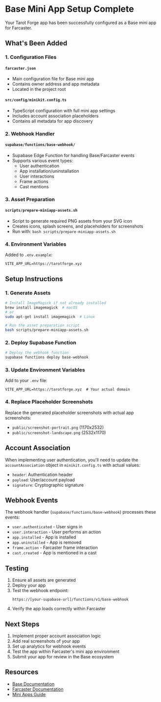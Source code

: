 # Base Mini App Setup Complete

Your Tarot Forge app has been successfully configured as a Base mini app for Farcaster.

## What's Been Added

### 1. Configuration Files

#### `farcaster.json`
- Main configuration file for Base mini app
- Contains owner address and app metadata
- Located in the project root

#### `src/config/minikit.config.ts`
- TypeScript configuration with full mini app settings
- Includes account association placeholders
- Contains all metadata for app discovery

### 2. Webhook Handler

#### `supabase/functions/base-webhook/`
- Supabase Edge Function for handling Base/Farcaster events
- Supports various event types:
  - User authentication
  - App installation/uninstallation
  - User interactions
  - Frame actions
  - Cast mentions

### 3. Asset Preparation

#### `scripts/prepare-miniapp-assets.sh`
- Script to generate required PNG assets from your SVG icon
- Creates icons, splash screens, and placeholders for screenshots
- Run with: `bash scripts/prepare-miniapp-assets.sh`

### 4. Environment Variables

Added to `.env.example`:
```env
VITE_APP_URL=https://tarotforge.xyz
```

## Setup Instructions

### 1. Generate Assets
```bash
# Install ImageMagick if not already installed
brew install imagemagick  # macOS
# or
sudo apt-get install imagemagick  # Linux

# Run the asset preparation script
bash scripts/prepare-miniapp-assets.sh
```

### 2. Deploy Supabase Function
```bash
# Deploy the webhook function
supabase functions deploy base-webhook
```

### 3. Update Environment Variables
Add to your `.env` file:
```env
VITE_APP_URL=https://tarotforge.xyz  # Your actual domain
```

### 4. Replace Placeholder Screenshots
Replace the generated placeholder screenshots with actual app screenshots:
- `public/screenshot-portrait.png` (1170x2532)
- `public/screenshot-landscape.png` (2532x1170)

## Account Association

When implementing user authentication, you'll need to update the `accountAssociation` object in `minikit.config.ts` with actual values:
- `header`: Authentication header
- `payload`: User/account payload
- `signature`: Cryptographic signature

## Webhook Events

The webhook handler (`supabase/functions/base-webhook`) processes these events:
- `user.authenticated` - User signs in
- `user.interaction` - User performs an action
- `app.installed` - App is installed
- `app.uninstalled` - App is removed
- `frame.action` - Farcaster frame interaction
- `cast.created` - App is mentioned in a cast

## Testing

1. Ensure all assets are generated
2. Deploy your app
3. Test the webhook endpoint:
   ```
   https://[your-supabase-url]/functions/v1/base-webhook
   ```
4. Verify the app loads correctly within Farcaster

## Next Steps

1. Implement proper account association logic
2. Add real screenshots of your app
3. Set up analytics for webhook events
4. Test the app within Farcaster's mini app environment
5. Submit your app for review in the Base ecosystem

## Resources

- [Base Documentation](https://docs.base.org)
- [Farcaster Documentation](https://docs.farcaster.xyz)
- [Mini Apps Guide](https://docs.farcaster.xyz/developers/mini-apps)